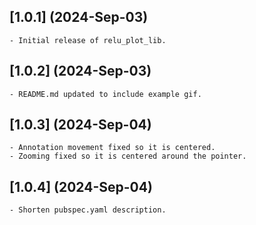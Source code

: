 ## [1.0.1] (2024-Sep-03)

    - Initial release of relu_plot_lib.

## [1.0.2] (2024-Sep-03)

    - README.md updated to include example gif.

## [1.0.3] (2024-Sep-04)

    - Annotation movement fixed so it is centered.
    - Zooming fixed so it is centered around the pointer.

## [1.0.4] (2024-Sep-04)

    - Shorten pubspec.yaml description.
